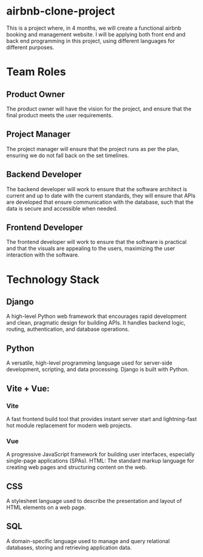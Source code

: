 # airbnb-clone-project

This is a project where, in 4 months, we will create a functional airbnb booking and management website.
I will be applying both front end and back end programming in this project, using different languages for different purposes.

# Team Roles
## Product Owner
 The product owner will have the vision for the project, and ensure that the final product meets the user requirements.

## Project Manager
The project manager will ensure that the project runs as per the plan, ensuring we do not fall back on the set timelines.

## Backend Developer
The backend developer will work to ensure that the software architect is current and up to date with the current standards, they will ensure that APIs are developed that ensure communication with the database, such that the data is secure and accessible when needed.

## Frontend Developer
The frontend developer will work to ensure that the software is practical and that the visuals are appealing to the users, maximizing the user interaction with the software.

# Technology Stack
## Django
A high-level Python web framework that encourages rapid development and clean, pragmatic design for building APIs. It handles backend logic, routing, authentication, and database operations.

## Python
A versatile, high-level programming language used for server-side development, scripting, and data processing. Django is built with Python.

## Vite + Vue:

### Vite
A fast frontend build tool that provides instant server start and lightning-fast hot module replacement for modern web projects.
### Vue
A progressive JavaScript framework for building user interfaces, especially single-page applications (SPAs).
HTML: The standard markup language for creating web pages and structuring content on the web.

## CSS
A stylesheet language used to describe the presentation and layout of HTML elements on a web page.

## SQL
A domain-specific language used to manage and query relational databases, storing and retrieving application data.